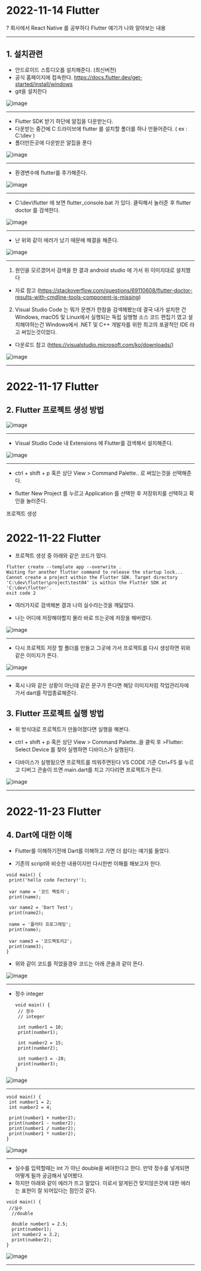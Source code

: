   # 2022-11-14 Flutter

  ? 회사에서 React Native 를 공부하다 Flutter 얘기가 나와 알아보는 내용

  ---
  <h2>1. 설치관련</h2>

  
   - 안드로이드 스튜디오를 설치해준다. (최신버전)
   - 공식 홈페이지에 접속한다.
   https://docs.flutter.dev/get-started/install/windows
   - git을 설치한다

   ![image](https://user-images.githubusercontent.com/96710610/201670460-13bb0087-038f-4e38-b61f-525f711ecdb4.png)

   ---

   - Flutter SDK 받기 하단에 알집을 다운받는다.
   - 다운받는 중간에 C 드라이브에 flutter 를 설치할 폴더를 하나 만들어준다. ( ex : C:\dev )
   - 폴더만든곳에 다운받은 알집을 푼다 

   ![image](https://user-images.githubusercontent.com/96710610/201670665-898d0012-d304-4604-8729-f8464a3e39b9.png)

   ---

   - 환경변수에 flutter를 추가해준다.

   ![image](https://user-images.githubusercontent.com/96710610/201670870-5bd3efa2-7f77-4ebf-94e7-5b946afcd1e9.png)

   ---

   - C:\dev\flutter 에 보면 flutter_console.bat 가 있다. 클릭해서 눌러준 후 flutter doctor 를 검색한다.

   ![image](https://user-images.githubusercontent.com/96710610/201671344-532dbc20-9046-45ad-9284-9db1fc0eee11.png)

   ---

   - 난 위와 같이 에러가 났기 때문에 해결을 해준다.

   ![image](https://user-images.githubusercontent.com/96710610/201673736-9b0657a1-1bf4-4b06-a234-3f7df6469167.png)

   ---
 
  1) 원인을 모르겠어서 검색을 한 결과 android studio 에 가서 위 이미지대로 설치했다
   - 자료 참고 (https://stackoverflow.com/questions/69110608/flutter-doctor-results-with-cmdline-tools-component-is-missing)
  2) Visual Studio Code 는 뭐가 문젠가 한참을 검색해봤는데 결국 내가 설치한 건 Windows, macOS 및 Linux에서 실행되는 독립 실행형 소스 코드 편집기 였고
  설치해야하는건 Windows에서 .NET 및 C++ 개발자를 위한 최고의 포괄적인 IDE 라고 써있는것이었다.
   - 다운로드 참고 (https://visualstudio.microsoft.com/ko/downloads/)

  ![image](https://user-images.githubusercontent.com/96710610/201686499-f340e5ab-5eeb-44df-ab3c-37153b4fac88.png)
  
  ---
  
  # 2022-11-17 Flutter
  
  
  <h2>2. Flutter 프로젝트 생성 방법</h2>
 
   
   ![image](https://user-images.githubusercontent.com/96710610/202463847-a8fe2128-bf7f-4d68-b0a8-1fb09d903fbd.png)
   
   ---
   
   - Visual Studio Code 내 Extensions 에 Flutter를 검색해서 설치해준다.
   
   ![image](https://user-images.githubusercontent.com/96710610/202466220-1eed4ecd-3ad4-4ff1-883b-5f19a0031d95.png)
   
   ---
   
   - ctrl + shift + p 혹은 상단 View > Command Palette.. 로 써있는것을 선택해준다.
   
   - flutter New Project 를 누르고 Application 를 선택한 후 저장위치를 선택하고 확인을 눌러준다.
   
   프로젝트 생성 
   
  # 2022-11-22 Flutter

  - 프로젝트 생성 중 아래와 같은 코드가 떴다.
   
   ```
   flutter create --template app --overwrite .
   Waiting for another flutter command to release the startup lock...
   Cannot create a project within the Flutter SDK. Target directory 'C:\dev\flutter\project\test04' is within the Flutter SDK at 'C:\dev\flutter'.
   exit code 2
   ```
   
   - 여러가지로 검색해본 결과 나의 실수라는것을 깨닳았다.

   - 나는 어디에 저장해야할지 몰라 바로 뜨는곳에 저장을 해버렸다.
   
   ![image](https://user-images.githubusercontent.com/96710610/203317077-dba1b67b-e97e-4d8a-b853-30830e251968.png)
   
   ---
   
   - 다시 프로젝트 저장 할 폴더를 만들고 그곳에 가서 프로젝트를 다시 생성하면 위와 같은 이미지가 뜬다.
   
   ![image](https://user-images.githubusercontent.com/96710610/203316041-ed0db226-6102-49f9-b31e-6ccd0dcf5d23.png)
   
   ---

   - 혹시 나와 같은 상황이 아닌데 같은 문구가 뜬다면 해당 이미지처럼 작업관리자에 가서 dart를 작업종료해준다.


  <h2>3. Flutter 프로젝트 실행 방법</h2>
 

   - 위 방식대로 프로젝트가 만들어졌다면 실행을 해본다. 
   
   - ctrl + shift + p 혹은 상단 View > Command Palette..을 클릭 후 >Flutter: Select Device 를 찾아 실행하면 디바이스가 실행된다.

   - 디바이스가 실행됬으면 프로젝트를 띄워주면된다 VS CODE 기준 Ctrl+F5 를 누르고 디버그 콘솔이 뜨면 main.dart를 치고 기다리면 프로젝트가 뜬다.


   ![image](https://user-images.githubusercontent.com/96710610/203320687-c0d88c3a-6b6b-40c8-a940-2187dcb4de80.png)
   
   ---

  # 2022-11-23 Flutter
  
  <h2> 4. Dart에 대한 이해 </h2>
  
  - Flutter를 이해하기전에 Dart를 이해하고 가면 더 쉽다는 얘기를 들었다.

  - 기존의 script와 비슷한 내용이지만 다시한번 이해를 해보고자 한다.

  ```
  void main() {
   print('hello code Fectory!');

   var name = '코드 팩토리';
   print(name);

   var name2 = 'Dart Test';
   print(name2);

   name = '플러터 프로그래밍';
   print(name);

   var name3 = '코드팩토리2';
   print(name3);
  }
  ```
    
    
  - 위와 같이 코드를 적었을경우 코드는 아래 콘솔과 같이 뜬다.
 
  ![image](https://user-images.githubusercontent.com/96710610/203542060-fec64138-c78d-4fd2-af76-866d3c35ada1.png)

  ---
    
  - 정수 integer
    
    ```
    void main() {
     // 정수
     // integer

     int number1 = 10;
     print(number1);

     int number2 = 15;
     print(number2);

     int number3 = -20;
     print(number3);
    }
    ```
    
  ![image](https://user-images.githubusercontent.com/96710610/203542527-56653ec7-189e-4a63-a1be-1c7668c74972.png)

  ---
    
  ```
 void main() {
   int number1 = 2;
   int number2 = 4;

   print(number1 + number2);
   print(number1 - number2);
   print(number1 / number2);
   print(number1 * number2);
  }
  ```
    
  ![image](https://user-images.githubusercontent.com/96710610/203542748-ee7394d3-6f90-48b5-a39a-421e19c42473.png)

  ---
    
  - 실수를 입력할때는 int 가 아닌 double을 써야한다고 한다. 만약 정수를 넣게되면 어떻게 될까 궁금해서 넣어봤다.
  - 하지만 아래와 같이 에러가 뜨고 말았다. 이로서 알게된건 맞지않은것에 대한 에러는 표현이 잘 되어있다는 점인것 같다.
      
  ```
  void main() {
   //실수
    //double

    double number1 = 2.5;
    print(number1);
    int number2 = 3.2;
    print(number2);
  }
  ```
    
  ![image](https://user-images.githubusercontent.com/96710610/203543090-9e0c052d-17a6-4efe-bfff-824e550028a2.png)

  ---
    
    

    
    
    
    
    
    
